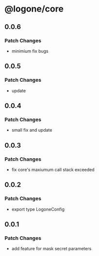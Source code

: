 # @logone/core

## 0.0.6

### Patch Changes

- minimium fix bugs

## 0.0.5

### Patch Changes

- update

## 0.0.4

### Patch Changes

- small fix and update

## 0.0.3

### Patch Changes

- fix core's maxiumum call stack exceeded

## 0.0.2

### Patch Changes

- export type LogoneConfig

## 0.0.1

### Patch Changes

- add feature for mask secret parameters
